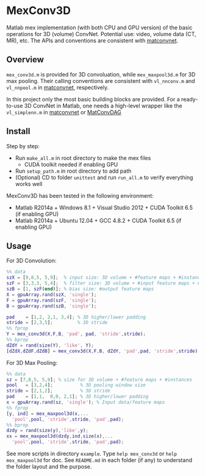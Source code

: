 # MexConv3D
Matlab mex implementation (with both CPU and GPU version) of the basic operations for 3D (volume) ConvNet. Potential use: video, volume data (CT, MR), etc. The APIs and conventions are consistent with [matconvnet](https://github.com/vlfeat/matconvnet). 

## Overview
`mex_conv3d.m` is provided for 3D convoluation, while `mex_maxpool3d.m` for 3D max pooling. Their calling conventions are consistent with `vl_nnconv.m` and `vl_nnpool.m` in [matconvnet](https://github.com/vlfeat/matconvnet), respectively.

In this project only the most basic building blocks are provided. For a ready-to-use 3D ConvNet in Matlab, one needs a high-level wrapper like the `vl_simplenn.m` in [matconvnet](https://github.com/vlfeat/matconvnet) or [MatConvDAG](https://github.com/pengsun/MatConvDAG)

## Install
Step by step:

* Run `make_all.m` in root directory to make the mex files 
  * CUDA toolkit needed if enabling GPU
* Run `setup_path.m` in root directory to add path
* (Optional) CD to folder `unittest` and run `run_all.m` to verify everything works well

MexConv3D has been tested in the following environment:

* Matlab R2014a + Windows 8.1 + Visual Studio 2012 + CUDA Toolkit 6.5 (if enabling GPU)
* Matlab R2014a + Ubuntu 12.04 + GCC 4.8.2 + CUDA Toolkit 6.5 (if enabling GPU)

## Usage
For 3D Convolution:
```Matlab
%% data
szX = [9,8,5, 5,9];  % input size: 3D volume + #feature maps + #instances
szF = [3,3,3, 5,4];  % filter size: 3D volume + #input feature maps + #output feature maps
szB = [1, szF(end)]; % bias size: #output feature maps
X = gpuArray.rand(szX, 'single');
F = gpuArray.rand(szF, 'single');
B = gpuArray.rand(szB, 'single');

pad    = [1,2, 2,1, 3,4]; % 3D higher/lower padding
stride = [2,3,5];         % 3D stride
%% fprop
Y = mex_conv3d(X,F,B, 'pad', pad, 'stride',stride);
%% bprop
dZdY = rand(size(Y), 'like', Y);
[dZdX,dZdF,dZdB] = mex_conv3d(X,F,B, dZdY, 'pad',pad, 'stride',stride);
```

For 3D Max Pooling: 
```Matlab
%% data
sz = [7,8,5, 5,9]; % size for 3D volume + #feature maps + #instances
pool   = [3,2,4];          % 3D pooling window size
stride = [2,1,2];          % 3D stride 
pad    = [1,1,  0,0, 2,1]; % 3D higher/lower padding
x = gpuArray.rand(sz, 'single'); % Input data/feature maps
%% fprop
[y, ind] = mex_maxpool3d(x,...
  'pool',pool, 'stride',stride, 'pad',pad);
%% bprop
dzdy = rand(size(y),'like',y);
xx = mex_maxpool3d(dzdy,ind,size(x),...
  'pool',pool, 'stride',stride, 'pad',pad);
```

See more scripts in directory `example`. Type `help mex_conv3d` or `help mex_maxpool3d` for doc. See `README.md` in each folder (if any) to understand the folder layout and the purpose.
